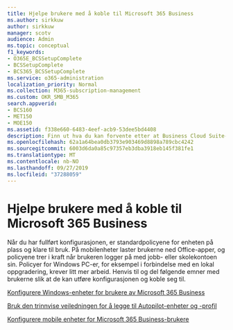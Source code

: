 ```yaml
---
title: Hjelpe brukere med å koble til Microsoft 365 Business
ms.author: sirkkuw
author: sirkkuw
manager: scotv
audience: Admin
ms.topic: conceptual
f1_keywords:
- O365E_BCSSetupComplete
- BCSSetupComplete
- BCS365_BCSSetupComplete
ms.service: o365-administration
localization_priority: Normal
ms.collection: M365-subscription-management
ms.custom: OKR_SMB_M365
search.appverid:
- BCS160
- MET150
- MOE150
ms.assetid: f338e660-6483-4eef-acb9-53dee5bd4408
description: Finn ut hva du kan forvente etter at Business Cloud Suite-installasjonen er fullført.
ms.openlocfilehash: 62a1a64bea0db3793e903469d8898a789cbc4242
ms.sourcegitcommit: 6003d6da0a85c97357eb3dba3918eb145f381fe1
ms.translationtype: MT
ms.contentlocale: nb-NO
ms.lasthandoff: 09/27/2019
ms.locfileid: "37288059"
---
```

# <a name="help-users-connect-to-microsoft-365-business"></a>Hjelpe brukere med å koble til Microsoft 365 Business

Når du har fullført konfigurasjonen, er standardpolicyene for enheten på plass og klare til bruk. På mobilenheter laster brukerne ned Office-apper, og policyene trer i kraft når brukeren logger på med jobb- eller skolekontoen sin. Policyer for Windows PC-er, for eksempel i forbindelse med en lokal oppgradering, krever litt mer arbeid. Henvis til og del følgende emner med brukerne slik at de kan utføre konfigurasjonen og koble seg til.
  
[Konfigurere Windows-enheter for brukere av Microsoft 365 Business](set-up-windows-devices.md)
  
[Bruk den trinnvise veiledningen for å legge til Autopilot-enheter og -profil](add-autopilot-devices-and-profile.md)
  
[Konfigurere mobile enheter for Microsoft 365 Business-brukere](set-up-mobile-devices.md)
  


